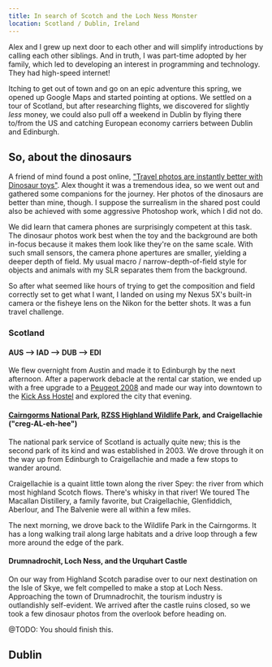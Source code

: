 ```yaml
---
title: In search of Scotch and the Loch Ness Monster
location: Scotland / Dublin, Ireland
---
```


Alex and I grew up next door to each other and will simplify introductions by
calling each other siblings. And in truth, I was part-time adopted by her
family, which led to developing an interest in programming and technology. They
had high-speed internet!

Itching to get out of town and go on an epic adventure this spring, we opened up
Google Maps and started pointing at options. We settled on a tour of Scotland,
but after researching flights, we discovered for slightly _less_ money, we could
also pull off a weekend in Dublin by flying there to/from the US and catching
European economy carriers between Dublin and Edinburgh.

## So, about the dinosaurs

A friend of mind found a post online, ["Travel photos are instantly better with
Dinosaur toys"](http://imgur.com/gallery/6Faib). Alex thought it was a
tremendous idea, so we went out and gathered some companions for the journey.
Her photos of the dinosaurs are better than mine, though. I suppose the
surrealism in the shared post could also be achieved with some aggressive
Photoshop work, which I did not do.

We did learn that camera phones are surprisingly competent at this task. The
dinosaur photos work best when the toy and the background are both in-focus
because it makes them look like they're on the same scale. With such small
sensors, the camera phone apertures are smaller, yielding a deeper depth of
field. My usual macro / narrow-depth-of-field style for objects and animals with
my SLR separates them from the background.

So after what seemed like hours of trying to get the composition and field
correctly set to get what I want, I landed on using my Nexus 5X's built-in
camera or the fisheye lens on the Nikon for the better shots. It was a fun
travel challenge.

### Scotland

#### AUS --> IAD --> DUB --> EDI

We flew overnight from Austin and made it to Edinburgh by the next afternoon.
After a paperwork debacle at the rental car station, we ended up with a free
upgrade to a [Peugeot 2008](http://www.topgear.com/car-reviews/peugeot/2008) and
made our way into downtown to the
[Kick Ass Hostel](https://kickasshostels.co.uk/) and explored the city that
evening.

#### [Cairngorms National Park](http://cairngorms.co.uk/), [RZSS Highland Wildlife Park](http://www.highlandwildlifepark.org.uk/), and Craigellachie ("creg-AL-eh-hee")

The national park service of Scotland is actually quite new; this is the second
park of its kind and was established in 2003. We drove through it on the way up
from Edinburgh to Craigellachie and made a few stops to wander around.

Craigellachie is a quaint little town along the river Spey: the river from which
most highland Scotch flows. There's whisky in that river! We toured The
Macallan Distillery, a family favorite, but Craigellachie, Glenfiddich,
Aberlour, and The Balvenie were all within a few miles.

The next morning, we drove back to the Wildlife Park in the Cairngorms. It has a
long walking trail along large habitats and a drive loop through a few more
around the edge of the park.

#### Drumnadrochit, Loch Ness, and the Urquhart Castle

On our way from Highland Scotch paradise over to our next destination on the
Isle of Skye, we felt compelled to make a stop at Loch Ness. Approaching the
town of Drumnadrochit, the tourism industry is outlandishly self-evident. We
arrived after the castle ruins closed, so we took a few dinosaur photos from the
overlook before heading on.

@TODO: You should finish this.

## Dublin
